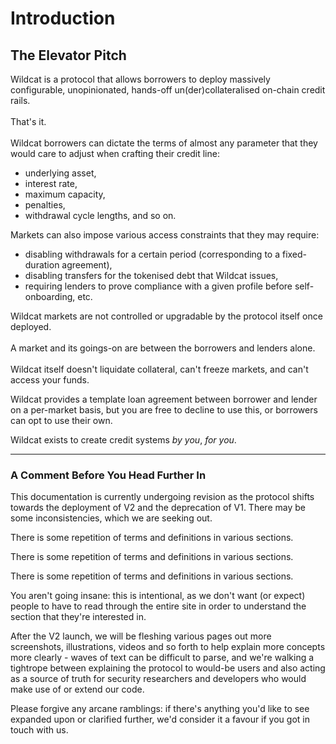 # Introduction

## The Elevator Pitch <a href="#the-elevator-pitch" id="the-elevator-pitch"></a>

Wildcat is a protocol that allows borrowers to deploy massively configurable, unopinionated, hands-off un(der)collateralised on-chain credit rails.\
\
That's it.\
\
Wildcat borrowers can dictate the terms of almost any parameter that they would care to adjust when crafting their credit line:

* underlying asset,
* interest rate,
* maximum capacity,
* penalties,
* withdrawal cycle lengths, and so on.

Markets can also impose various access constraints that they may require:

* disabling withdrawals for a certain period (corresponding to a fixed-duration agreement),
* disabling transfers for the tokenised debt that Wildcat issues,
* requiring lenders to prove compliance with a given profile before self-onboarding, etc.

Wildcat markets are not controlled or upgradable by the protocol itself once deployed.\
\
A market and its goings-on are between the borrowers and lenders alone.\
\
Wildcat itself doesn't liquidate collateral, can't freeze markets, and can't access your funds.

Wildcat provides a template loan agreement between borrower and lender on a per-market basis, but you are free to decline to use this, or borrowers can opt to use their own.

Wildcat exists to create credit systems _by you_, _for you_.



***



### ​A Comment Before You Head Further In <a href="#undefined" id="undefined"></a>

This documentation is currently undergoing revision as the protocol shifts towards the deployment of V2 and the deprecation of V1. There may be some inconsistencies, which we are seeking out.

There is some repetition of terms and definitions in various sections.

There is some repetition of terms and definitions in various sections.

There is some repetition of terms and definitions in various sections.

You aren't going insane: this is intentional, as we don't want (or expect) people to have to read through the entire site in order to understand the section that they're interested in.

After the V2 launch, we will be fleshing various pages out more screenshots, illustrations, videos and so forth to help explain more concepts more clearly - waves of text can be difficult to parse, and we're walking a tightrope between explaining the protocol to would-be users and also acting as a source of truth for security researchers and developers who would make use of or extend our code.

Please forgive any arcane ramblings: if there's anything you'd like to see expanded upon or clarified further, we'd consider it a favour if you got in touch with us.

​​
